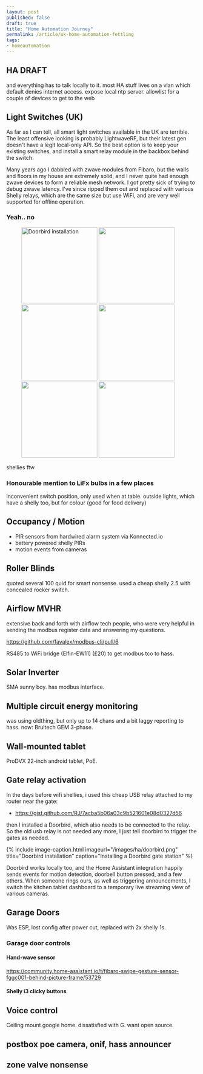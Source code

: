 ```yaml
--- 
layout: post
published: false
draft: true
title: "Home Automation Journey"
permalink: /article/uk-home-automation-fettling
tags: 
- homeautomation
---
```


## HA DRAFT

and everything has to talk locally to it. most HA stuff lives on a vlan which default denies internet access.
expose local ntp server.
allowlist for a couple of devices to get to the web

## Light Switches (UK)

As far as I can tell, all smart light switches available in the UK are terrible. The least offensive looking is probably LightwaveRF, but their latest gen doesn't have a legit local-only API. So the best option is to keep your existing switches, and install a smart relay module in the backbox behind the switch.

Many years ago I dabbled with zwave modules from Fibaro, but the walls and floors in my house are extremely solid, and I never quite had enough zwave devices to form a reliable mesh network. I got pretty sick of trying to debug zwave latency. I've since ripped them out and replaced with various Shelly relays, which are the same size but use WiFi, and are very well supported for offline operation.


### Yeah.. no
<style type="text/css">
figure.tiled > img {
    width: 200px;
}
</style>
<figure class="tiled">
    <img src="https://m.media-amazon.com/images/I/519M++w-rcL._AC_SL1300_.jpg" alt="Doorbird installation" />
    <img src="https://m.media-amazon.com/images/I/51MBIE-WIHL._AC_SL1001_.jpg" />
    <img src="https://m.media-amazon.com/images/I/71x7Z-P6F5L._SL1000_.jpg" />
    <img src="https://m.media-amazon.com/images/I/61Y6KGDrxwL._SL1500_.jpg" />
    <img src="https://m.media-amazon.com/images/I/61F1J6G0wOL._AC_SL1500_.jpg" />
    <img src="https://m.media-amazon.com/images/I/41kuSg+GW-L._AC_SL1500_.jpg" />

</figure>


shellies ftw

### Honourable mention to LiFx bulbs in a few places

inconvenient switch position, only used when at table.
outside lights, which have a shelly too, but for colour (good for food delivery)

## Occupancy / Motion

* PIR sensors from hardwired alarm system via Konnected.io
* battery powered shelly PIRs
* motion events from cameras

## Roller Blinds

quoted several 100 quid for smart nonsense. used a cheap shelly 2.5 with concealed rocker switch.

## Airflow MVHR

extensive back and forth with airflow tech people, who were very helpful in sending the modbus register data and answering my questions. 

https://github.com/favalex/modbus-cli/pull/6

RS485 to WiFi bridge (Elfin-EW11) (£20) to get modbus tco to hass.

## Solar Inverter

SMA sunny boy. has modbus interface.

## Multiple circuit energy monitoring

was using oldthing, but only up to 14 chans and a bit laggy reporting to hass.
now: Brultech GEM 3-phase.

## Wall-mounted tablet

ProDVX 22-inch android tablet, PoE. 

## Gate relay activation

In the days before wifi shellies, i used this cheap USB relay attached to my router near the gate:

* https://gist.github.com/RJ/7acba5b06a03c9b521601e08d0327d56

then I installed a Doorbird, which also needs to be connected to the relay. So the old usb relay is not needed any more, I just tell doorbird to trigger the gates as needed.

{% include image-caption.html imageurl="/images/ha/doorbird.png" title="Doorbird installation" caption="Installing a Doorbird gate station" %}

Doorbird works locally too, and the Home Assistant integration happily sends events for motion detection, doorbell button pressed, and a few others. When someone rings ours, as well as triggering announcements, I switch the kitchen tablet dashboard to a temporary live streaming view of various cameras.

## Garage Doors

Was ESP, lost config after power cut, replaced with 2x shelly 1s.

### Garage door controls

#### Hand-wave sensor

https://community.home-assistant.io/t/fibaro-swipe-gesture-sensor-fggc001-behind-picture-frame/53729

#### Shelly i3 clicky buttons



## Voice control

Ceiling mount google home. dissatisfied with G. want open source.


## postbox poe camera, onif, hass announcer

## zone valve nonsense

## 

